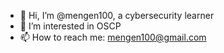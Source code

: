 - 👋 Hi, I’m @mengen100, a cybersecurity learner
- 👀 I’m interested in OSCP
- 📫 How to reach me: mengen100@gmail.com

<!---
mengen100/mengen100 is a ✨ special ✨ repository because its `README.md` (this file) appears on your GitHub profile.
You can click the Preview link to take a look at your changes.
--->
